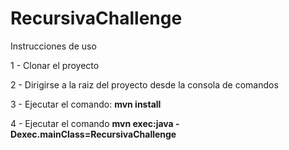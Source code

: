# RecursivaChallenge
Instrucciones de uso

 1 - Clonar el proyecto
 
 2 - Dirigirse a la raiz del proyecto desde la consola de comandos
 
 3 - Ejecutar el comando: **mvn install**
 
 4 - Ejecutar el comando **mvn exec:java -Dexec.mainClass=RecursivaChallenge**
